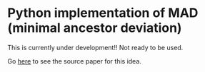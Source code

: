 # Python implementation of MAD (minimal ancestor deviation)

This is currently under development!! Not ready to be used.

Go [here](https://www.nature.com/articles/s41559-017-0193.epdf?shared_access_token=S62ZDIpEuBo7f8f8fO56xtRgN0jAjWel9jnR3ZoTv0Px0yVdsafzuduOQbkT4JkJOHFGG1kSo-AkPiJ94m3CK2Xm6hLEVZRd0qsbm2Zk_ZJCBMBoq9NRfBs3I65bR2aj3uJttkhIZL7CzhQnRstgJr_2jMXVxFFvQLZOXTo9zmw%3D) to see the source paper for this idea.

